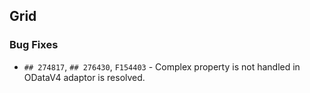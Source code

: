 ##  Grid

###    Bug Fixes

- `## 274817`, `## 276430`, `F154403` - Complex property is not handled in ODataV4 adaptor is resolved.
